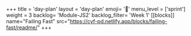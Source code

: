 +++
title = 'day-plan'
layout = 'day-plan'
emoji= '📝'
menu_level = ['sprint']
weight = 3
backlog= 'Module-JS2'
backlog_filter= 'Week 1'
[[blocks]]
name="Failing Fast"
src="https://cyf-pd.netlify.app/blocks/failing-fast/readme/"
+++


